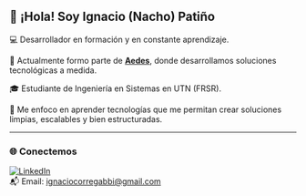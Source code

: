 
## 👋 ¡Hola! Soy Ignacio (Nacho) Patiño 

💻 Desarrollador en formación y en constante aprendizaje.

🚀 Actualmente formo parte de **[Aedes](https://aedestech.vercel.app/)**, donde desarrollamos soluciones tecnológicas a medida.

🎓 Estudiante de Ingeniería en Sistemas en UTN (FRSR).

🌱 Me enfoco en aprender tecnologías que me permitan crear soluciones limpias, escalables y bien estructuradas.


---

### 🌐 Conectemos

[![LinkedIn](https://img.shields.io/badge/-LinkedIn-0A66C2?style=flat&logo=linkedin&logoColor=white)](https://www.linkedin.com/in/TU_USUARIO/)  
📬 Email: ignaciocorregabbi@gmail.com


